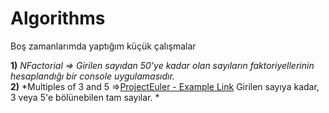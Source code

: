 # Algorithms
Boş zamanlarımda yaptığım küçük çalışmalar

**1)**  *NFactorial => Girilen sayıdan 50'ye kadar olan sayıların faktoriyellerinin hesaplandığı bir console uygulamasıdır.* <br/>
**2)**  *Multiples of 3 and 5 =>[ProjectEuler - Example Link](https://projecteuler.net/problem=1) Girilen sayıya kadar, 3 veya 5'e bölünebilen tam sayılar. *
